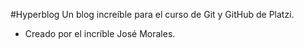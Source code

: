 #Hyperblog
Un blog increíble para el curso de Git y GitHub de Platzi.

* Creado por el incríble José Morales.
